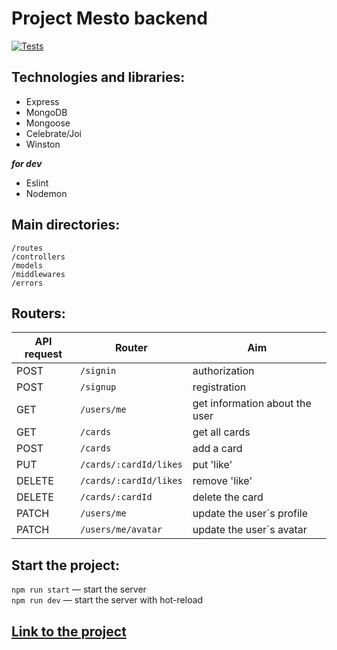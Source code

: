 
# Project **Mesto** backend

[![Tests](../../actions/workflows/tests-14-sprint.yml/badge.svg)](../../actions/workflows/tests-14-sprint.yml)

## Technologies and libraries:

- Express
- MongoDB
- Mongoose
- Celebrate/Joi
- Winston

***for dev***
- Eslint
- Nodemon

## Main directories:

`/routes`  
`/controllers` <br/> 
`/models`  <br/>
`/middlewares` <br/>
`/errors`


## Routers:
|API request| Router | Aim |
| ------------- | ------------- |------------- |
| POST | `/signin` | authorization|
| POST |`/signup` | registration|
| GET |`/users/me`|  get information about the user|
| GET |`/cards` |get all cards|
| POST |`/cards`  |add a card|
| PUT |`/cards/:cardId/likes`| put 'like'|
| DELETE| `/cards/:cardId/likes`| remove 'like'|
| DELETE |`/cards/:cardId` |delete the card|
| PATCH |`/users/me`| update the user`s profile|
| PATCH |`/users/me/avatar`| update the user`s avatar|
  

## Start the project:

`npm run start` — start the server  <br/>
`npm run dev` — start the server with hot-reload

## [Link to the project](https://github.com/proactative/express-mesto-gha)

